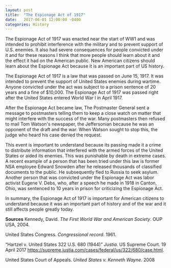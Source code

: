 ```yaml
---
layout: post
title:  "The Espionage Act of 1917"
date:   2017-06-01 12:00:00 -0400
categories: History
---
```


The Espionage Act of 1917 was enacted near the start of WW1 and was intended to prohibit interference with the military and to prevent support of U.S. enemies. It also had severe consequences for people convicted under it and for these reasons I think that more people should learn about it and the effect it had on the American public. New American citizens should learn about the Espionage Act because it is an important part of US history.

The Espionage Act of 1917 is a law that was passed on June 15, 1917. It was intended to prevent the support of United States enemies during wartime. Anyone convicted under the act was subject to a prison sentence of 20 years and a fine of $10,000. The Espionage Act of 1917 was passed right after the United States entered World War I in April 1917.

After the Espionage Act became law, The Postmaster General sent a message to postmasters telling them to keep a close watch on matter that might interfere with the success of the war. Many postmasters then refused to mail Tom Watson's newspaper, the Jeffersonian because he was an opponent of the draft and the war. When Watson sought to stop this, the judge who heard his case denied the request.

This event is important to understand because its passing made it a crime to distribute information that interfered with the armed forces of the United States or aided its enemies. This was punishable by death in extreme cases. A recent example of a person that has been tried under this law is former NSA employee Edward Snowden after he released thousands of classified documents to the public. He subsequently fled to Russia to seek asylum. Another person that was convicted under the Espionage Act was labor activist Eugene V. Debs, who, after a speech he made in 1918 in Canton, Ohio, was sentenced to 10 years in prison for criticizing the Espionage Act.

In summary, the Espionage Act of 1917 is important for American citizens to understand because it was an important part of history and of the war and it still affects people greatly today.




**Sources**
Kennedy, David. *The First World War and American Society*. OUP USA, 2004.

United States Congress. *Congressional record*. 1961.

“Hartzel v. United States 322 U.S. 680 (1944)” *Justia*. US Supreme Court.
	19 April 2017
	<https://supreme.justia.com/cases/federal/us/322/680/case.html>.

United States Court of Appeals. *United States v. Kenneth Wayne*. 2008
